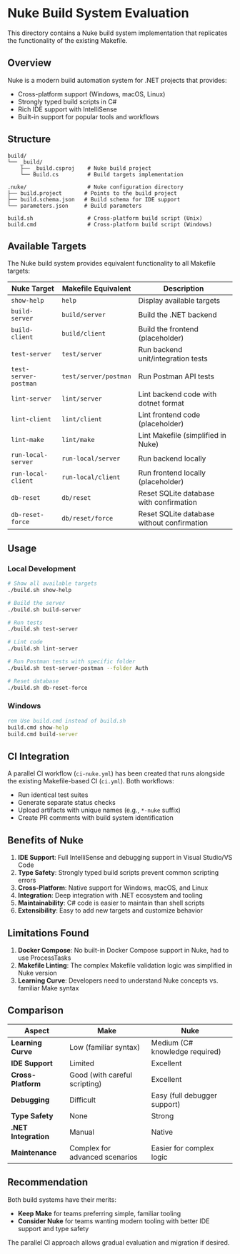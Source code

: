 # Nuke Build System Evaluation

This directory contains a Nuke build system implementation that replicates the functionality of the existing Makefile.

## Overview

Nuke is a modern build automation system for .NET projects that provides:
- Cross-platform support (Windows, macOS, Linux)
- Strongly typed build scripts in C#
- Rich IDE support with IntelliSense
- Built-in support for popular tools and workflows

## Structure

```
build/
└── _build/
    ├── _build.csproj    # Nuke build project
    └── Build.cs         # Build targets implementation

.nuke/                   # Nuke configuration directory
├── build.project       # Points to the build project
├── build.schema.json   # Build schema for IDE support
└── parameters.json     # Build parameters

build.sh                 # Cross-platform build script (Unix)
build.cmd                # Cross-platform build script (Windows)
```

## Available Targets

The Nuke build system provides equivalent functionality to all Makefile targets:

| Nuke Target | Makefile Equivalent | Description |
|-------------|-------------------|-------------|
| `show-help` | `help` | Display available targets |
| `build-server` | `build/server` | Build the .NET backend |
| `build-client` | `build/client` | Build the frontend (placeholder) |
| `test-server` | `test/server` | Run backend unit/integration tests |
| `test-server-postman` | `test/server/postman` | Run Postman API tests |
| `lint-server` | `lint/server` | Lint backend code with dotnet format |
| `lint-client` | `lint/client` | Lint frontend code (placeholder) |
| `lint-make` | `lint/make` | Lint Makefile (simplified in Nuke) |
| `run-local-server` | `run-local/server` | Run backend locally |
| `run-local-client` | `run-local/client` | Run frontend locally (placeholder) |
| `db-reset` | `db/reset` | Reset SQLite database with confirmation |
| `db-reset-force` | `db/reset/force` | Reset SQLite database without confirmation |

## Usage

### Local Development

```bash
# Show all available targets
./build.sh show-help

# Build the server
./build.sh build-server

# Run tests
./build.sh test-server

# Lint code
./build.sh lint-server

# Run Postman tests with specific folder
./build.sh test-server-postman --folder Auth

# Reset database
./build.sh db-reset-force
```

### Windows

```cmd
rem Use build.cmd instead of build.sh
build.cmd show-help
build.cmd build-server
```

## CI Integration

A parallel CI workflow (`ci-nuke.yml`) has been created that runs alongside the existing Makefile-based CI (`ci.yml`). Both workflows:

- Run identical test suites
- Generate separate status checks
- Upload artifacts with unique names (e.g., `*-nuke` suffix)
- Create PR comments with build system identification

## Benefits of Nuke

1. **IDE Support**: Full IntelliSense and debugging support in Visual Studio/VS Code
2. **Type Safety**: Strongly typed build scripts prevent common scripting errors
3. **Cross-Platform**: Native support for Windows, macOS, and Linux
4. **Integration**: Deep integration with .NET ecosystem and tooling
5. **Maintainability**: C# code is easier to maintain than shell scripts
6. **Extensibility**: Easy to add new targets and customize behavior

## Limitations Found

1. **Docker Compose**: No built-in Docker Compose support in Nuke, had to use ProcessTasks
2. **Makefile Linting**: The complex Makefile validation logic was simplified in Nuke version
3. **Learning Curve**: Developers need to understand Nuke concepts vs. familiar Make syntax

## Comparison

| Aspect | Make | Nuke |
|--------|------|------|
| **Learning Curve** | Low (familiar syntax) | Medium (C# knowledge required) |
| **IDE Support** | Limited | Excellent |
| **Cross-Platform** | Good (with careful scripting) | Excellent |
| **Debugging** | Difficult | Easy (full debugger support) |
| **Type Safety** | None | Strong |
| **.NET Integration** | Manual | Native |
| **Maintenance** | Complex for advanced scenarios | Easier for complex logic |

## Recommendation

Both build systems have their merits:

- **Keep Make** for teams preferring simple, familiar tooling
- **Consider Nuke** for teams wanting modern tooling with better IDE support and type safety

The parallel CI approach allows gradual evaluation and migration if desired.